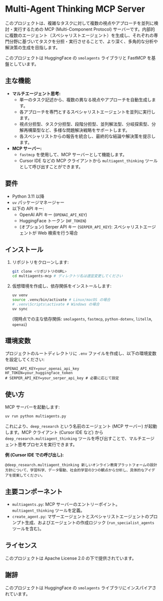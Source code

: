 # Multi-Agent Thinking MCP Server

このプロジェクトは、複雑なタスクに対して複数の視点やアプローチを並列に検討・実行するための MCP (Multi-Component Protocol) サーバーです。内部的に複数のエージェント（スペシャリストエージェント）を生成し、それぞれの専門分野に基づいてタスクを分担・実行させることで、より深く、多角的な分析や解決策の生成を目指します。

このプロジェクトは HuggingFace の `smolagents` ライブラリと FastMCP を基盤としています。

## 主な機能

-   **マルチエージェント思考:**
    -   単一のタスク記述から、複数の異なる視点やアプローチを自動生成します。
    -   各アプローチを専門とするスペシャリストエージェントを並列に実行します。
    -   視点分担型、タスク分担型、段階分担型、並列解法型、分岐探索型、分解再構築型など、多様な問題解決戦略をサポートします。
    -   各スペシャリストからの報告を統合し、最終的な結論や解決策を提示します。
-   **MCP サーバー:**
    -   `fastmcp` を使用して、MCP サーバーとして機能します。
    -   Cursor IDE などの MCP クライアントから `multiagent_thinking` ツールとして呼び出すことができます。

## 要件

-   Python 3.11 以降
-   `uv` パッケージマネージャー
-   以下の API キー:
    -   OpenAI API キー (`OPENAI_API_KEY`)
    -   HuggingFace トークン (`HF_TOKEN`)
    -   (オプション) Serper API キー (`SERPER_API_KEY`): スペシャリストエージェントが Web 検索を行う場合

## インストール

1.  リポジトリをクローンします:
    ```bash
    git clone <リポジトリのURL>
    cd multiagents-mcp # ディレクトリ名は適宜変更してください
    ```

2.  仮想環境を作成し、依存関係をインストールします:
    ```bash
    uv venv
    source .venv/bin/activate # Linux/macOS の場合
    # .venv\Scripts\activate # Windows の場合
    uv sync
    ```
    (現時点での主な依存関係: `smolagents`, `fastmcp`, `python-dotenv`, `litellm`, `openai`)

## 環境変数

プロジェクトのルートディレクトリに `.env` ファイルを作成し、以下の環境変数を設定してください:

```dotenv
OPENAI_API_KEY=your_openai_api_key
HF_TOKEN=your_huggingface_token
# SERPER_API_KEY=your_serper_api_key # 必要に応じて設定
```

## 使い方

MCP サーバーを起動します:

```bash
uv run python multiagents.py
```

これにより、`deep_research` という名前のエージェント (MCP サーバー) が起動します。MCP クライアント (Cursor IDE など) から `deep_research.multiagent_thinking` ツールを呼び出すことで、マルチエージェント思考プロセスを実行できます。

**例 (Cursor IDE での呼び出し):**

```
@deep_research.multiagent_thinking 新しいオンライン教育プラットフォームの設計方針について、学習科学、データ駆動、社会的学習の3つの観点から分析し、具体的なアイデアを提案してください。
```

## 主要コンポーネント

-   `multiagents.py`: MCP サーバーのエントリーポイント。`multiagent_thinking` ツールを定義。
-   `create_agent.py`: マザーエージェントとスペシャリストエージェントのプロンプト生成、およびエージェントの作成ロジック (`run_specialist_agents` ツールを含む)。

## ライセンス

このプロジェクトは Apache License 2.0 の下で提供されています。

## 謝辞

このプロジェクトは HuggingFace の `smolagents` ライブラリにインスパイアされています。 